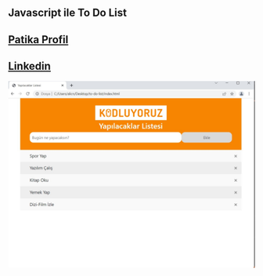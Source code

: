## Javascript ile To Do List 

[Patika Profil](https://app.patika.dev/alicnblt)
---
[Linkedin](https://www.linkedin.com/in/ali-canbolat/)
---
![Image](/Image/to-do-list.jpg)






